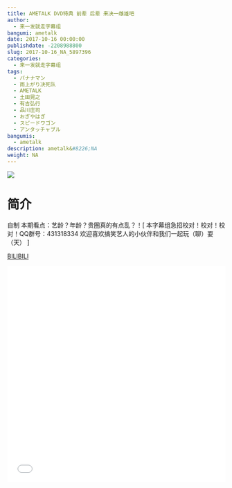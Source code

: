 ```yaml
---
title: AMETALK DVD特典 前辈 后辈 来决一雌雄吧
author: 
  - 来一发就走字幕组
bangumi: ametalk
date: 2017-10-16 00:00:00
publishdate: -2208988800
slug: 2017-10-16_NA_5897396
categories: 
  - 来一发就走字幕组
tags: 
  - バナナマン
  - 雨上がり决死队
  - AMETALK
  - 土田晃之
  - 有吉弘行
  - 品川庄司
  - おぎやはぎ
  - スピードワゴン
  - アンタッチャブル
bangumis: 
  - ametalk
description: ametalk&#8226;NA
weight: NA
---
```


![](https://i.imgur.com/ztuxjwy.jpg)

# 简介  
自制 本期看点：艺龄？年龄？贵圈真的有点乱？！[ 本字幕组急招校对！校对！校对！QQ群号：431318334 欢迎喜欢搞笑艺人的小伙伴和我们一起玩（聊）耍（天） ]

  [BILIBILI](https://www.bilibili.com/video/av5897396/)


  <iframe src="//www.bilibili.com/html/html5player.html?cid=9575678&aid=5897396" width="100%" height="500" frameborder="0" allowfullscreen="allowfullscreen"></iframe>
